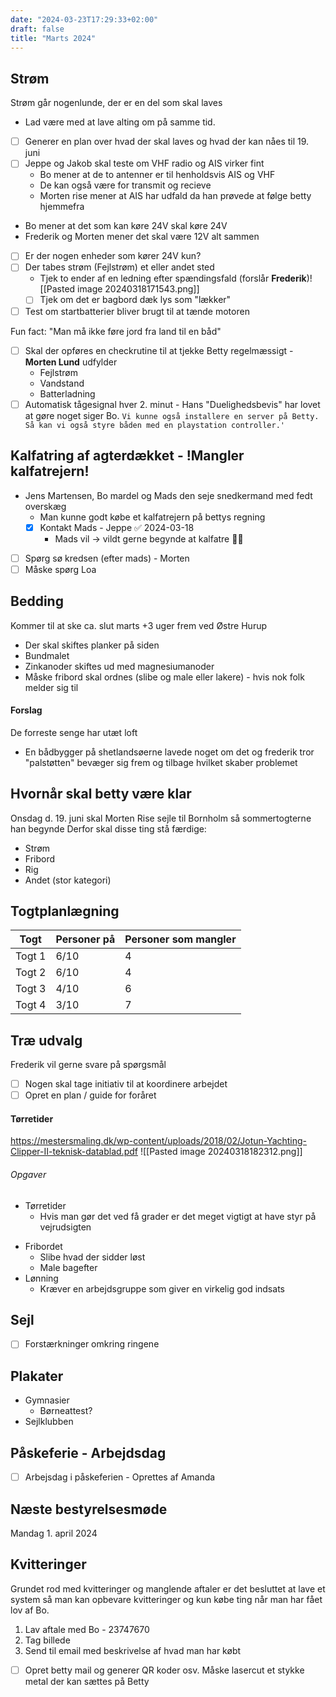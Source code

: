 ```yaml
---
date: "2024-03-23T17:29:33+02:00"
draft: false
title: "Marts 2024"
---
```


## Strøm

Strøm går nogenlunde, der er en del som skal laves

- Lad være med at lave alting om på samme tid.

* [ ] Generer en plan over hvad der skal laves og hvad der kan nåes til 19. juni
* [ ] Jeppe og Jakob skal teste om VHF radio og AIS virker fint
  - Bo mener at de to antenner er til henholdsvis AIS og VHF
  - De kan også være for transmit og recieve
  - Morten rise mener at AIS har udfald da han prøvede at følge betty hjemmefra
* Bo mener at det som kan køre 24V skal køre 24V
* Frederik og Morten mener det skal være 12V alt sammen
* [ ] Er der nogen enheder som kører 24V kun?
* [ ] Der tabes strøm (Fejlstrøm) et eller andet sted
  - Tjek to ender af en ledning efter spændingsfald (forslår **Frederik**)![[Pasted image 20240318171543.png]]
  - [ ] Tjek om det er bagbord dæk lys som "lækker"
* [ ] Test om startbatterier bliver brugt til at tænde motoren

Fun fact: "Man må ikke føre jord fra land til en båd"

- [ ] Skal der opføres en checkrutine til at tjekke Betty regelmæssigt - **Morten Lund** udfylder
  - Fejlstrøm
  - Vandstand
  - Batterladning
- [ ] Automatisk tågesignal hver 2. minut - Hans "Duelighedsbevis" har lovet at gøre noget siger Bo.
      `Vi kunne også installere en server på Betty. Så kan vi også styre båden med en playstation controller.'`

## Kalfatring af agterdækket - !Mangler kalfatrejern!

- Jens Martensen, Bo mardel og Mads den seje snedkermand med fedt overskæg
  - Man kunne godt købe et kalfatrejern på bettys regning
  - [x] Kontakt Mads - Jeppe ✅ 2024-03-18
    - Mads vil -> vildt gerne begynde at kalfatre 👍🏼
- [ ] Spørg sø kredsen (efter mads) - Morten
- [ ] Måske spørg Loa

## Bedding

Kommer til at ske ca. slut marts +3 uger frem ved Østre Hurup

- Der skal skiftes planker på siden
- Bundmalet
- Zinkanoder skiftes ud med magnesiumanoder
- Måske fribord skal ordnes (slibe og male eller lakere) - hvis nok folk melder sig til

#### Forslag

De forreste senge har utæt loft

- En bådbygger på shetlandsøerne lavede noget om det og frederik tror "palstøtten" bevæger sig frem og tilbage hvilket skaber problemet

## Hvornår skal betty være klar

Onsdag d. 19. juni skal Morten Rise sejle til Bornholm så sommertogterne han begynde
Derfor skal disse ting stå færdige:

- Strøm
- Fribord
- Rig
- Andet (stor kategori)

## Togtplanlægning

| Togt   | Personer på | Personer som mangler |
| ------ | ----------- | -------------------- |
| Togt 1 | 6/10        | 4                    |
| Togt 2 | 6/10        | 4                    |
| Togt 3 | 4/10        | 6                    |
| Togt 4 | 3/10        | 7                    |

## Træ udvalg

Frederik vil gerne svare på spørgsmål

- [ ] Nogen skal tage initiativ til at koordinere arbejdet
- [ ] Opret en plan / guide for foråret

#### Tørretider

https://mestersmaling.dk/wp-content/uploads/2018/02/Jotun-Yachting-Clipper-II-teknisk-datablad.pdf
![[Pasted image 20240318182312.png]]

###### Opgaver

- Tørretider
  - Hvis man gør det ved få grader er det meget vigtigt at have styr på vejrudsigten

* Fribordet
  - Slibe hvad der sidder løst
  - Male bagefter
* Lønning
  - Kræver en arbejdsgruppe som giver en virkelig god indsats

## Sejl

- [ ] Forstærkninger omkring ringene

## Plakater

- Gymnasier
  - Børneattest?
- Sejlklubben

## Påskeferie - Arbejdsdag

- [ ] Arbejsdag i påskeferien - Oprettes af Amanda

## Næste bestyrelsesmøde

Mandag 1. april 2024

## Kvitteringer

Grundet rod med kvitteringer og manglende aftaler er det besluttet at lave et system så man kan opbevare kvitteringer og kun købe ting når man har fået lov af Bo.

1. Lav aftale med Bo - 23747670
2. Tag billede
3. Send til email med beskrivelse af hvad man har købt

- [ ] Opret betty mail og generer QR koder osv. Måske lasercut et stykke metal der kan sættes på Betty
